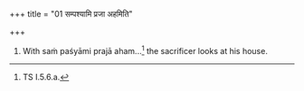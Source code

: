 +++
title = "01 सम्पश्यामि प्रजा अहमिति"

+++
1. With saṁ paśyāmi prajā aham...[^1] the sacrificer looks at his house.  


[^1]: TS I.5.6.a.
